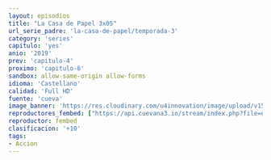 ```yaml
---
layout: episodios
title: "La Casa de Papel 3x05"
url_serie_padre: 'la-casa-de-papel/temporada-3'
category: 'series'
capitulo: 'yes'
anio: '2019'
prev: 'capitulo-4'
proximo: 'capitulo-6'
sandbox: allow-same-origin allow-forms
idioma: 'Castellano'
calidad: 'Full HD'
fuente: 'cueva'
image_banner: 'https://res.cloudinary.com/u4innovation/image/upload/v1563567323/casa3-banner-min_yqqryd.jpg'
reproductores_fembed: ["https://api.cuevana3.io/stream/index.php?file=ek5lbm9xYWNrS0xYMTZLa2xNbkdvY3ZTb3BtZng4TGp6ZFpobGFMUGtPSFQxYWFYWU1QUDFORGNwcVpnbEplc2xaTnJZSlRTMGViVTBxZGdsdEhPb3RqWGFXWnBtcFNsbHNLR2gzV3l3THVvd29aaVpzR21vNW5DaFhlSndaU2gwZE5uVmFuRHpkekkwbmVYcHNiR3JaV1lhMlZxa3BPa25aaHlvcUxWMWRMWTNLT1hjTlhHNWMzSQ","Castellano","https://jplayer.club/v/k8q0es3-7xq17nn","Castellano","https://www.seriemega.site/v/mx-dlb588p0-17j","Castellano"]
reproductor: fembed
clasificacion: '+10'
tags:
- Accion
---
```












